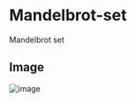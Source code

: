 # Mandelbrot-set
Mandelbrot set
## Image
![image](https://user-images.githubusercontent.com/74981187/165714019-d3198fb7-ef32-455b-80dc-379a1b6b04e0.png)
